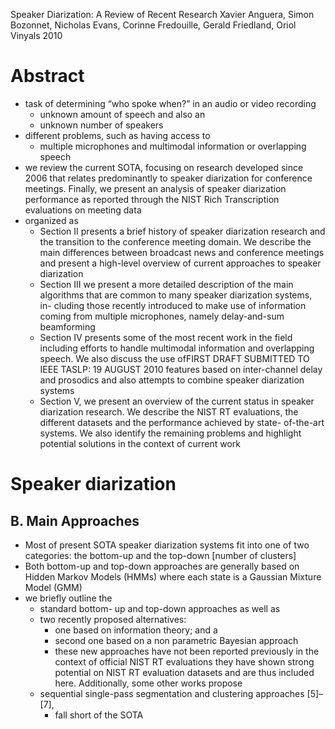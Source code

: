 Speaker Diarization: A Review of Recent Research
Xavier Anguera, Simon Bozonnet, Nicholas Evans, Corinne Fredouille, 
  Gerald Friedland, Oriol Vinyals
2010

# Abstract

* task of determining “who spoke when?” in an audio or video recording
  * unknown amount of speech and also an
  * unknown number of speakers
* different problems, such as having access to
  * multiple microphones and multimodal information or overlapping speech
* we review the current SOTA, focusing on research developed since
  2006 that relates predominantly to speaker diarization for conference
  meetings. Finally, we present an analysis of speaker diarization performance
  as reported through the NIST Rich Transcription evaluations on meeting data
* organized as
  * Section II presents a brief history of speaker diarization research and the
    transition to the conference meeting domain.  We describe the main
    differences between broadcast news and conference meetings and present a
    high-level overview of current approaches to speaker diarization
  * Section III we present a more detailed description of the main algorithms
    that are common to many speaker diarization systems, in- cluding those
    recently introduced to make use of information coming from multiple
    microphones, namely delay-and-sum beamforming
  * Section IV presents some of the most recent work in the field including
    efforts to handle multimodal information and overlapping speech. We also
    discuss the use ofFIRST DRAFT SUBMITTED TO IEEE TASLP: 19 AUGUST 2010
    features based on inter-channel delay and prosodics and also attempts to
    combine speaker diarization systems
  * Section V, we present an overview of the current status in speaker
    diarization research. We describe the NIST RT evaluations, the different
    datasets and the performance achieved by state- of-the-art systems. We also
    identify the remaining problems and highlight potential solutions in the
    context of current work

# Speaker diarization

## B. Main Approaches

* Most of present SOTA speaker diarization systems fit into one of
  two categories: the bottom-up and the top-down [number of clusters]
* Both bottom-up and top-down approaches are generally based on Hidden Markov
  Models (HMMs) where each state is a Gaussian Mixture Model (GMM)
* we briefly outline the
  * standard bottom- up and top-down approaches as well as
  * two recently proposed alternatives:
    * one based on information theory; and a
    * second one based on a non parametric Bayesian approach
    * these new approaches have not been reported previously in the context of
      official NIST RT evaluations they have shown strong potential on NIST RT
      evaluation datasets and are thus included here. Additionally, some other
      works propose
  * sequential single-pass segmentation and clustering approaches [5]–[7],
    * fall short of the SOTA
